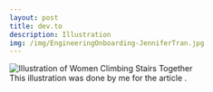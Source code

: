 ```yaml
---
layout: post
title: dev.to
description: Illustration
img: /img/EngineeringOnboarding-JenniferTran.jpg
---
```



<div class="img_row">
	<img class="col three" src="{{ site.baseurl }}/img/EngineeringOnboarding-JenniferTran.jpg" alt="Illustration of Women Climbing Stairs Together" title="Engineering Onboarding"/>
</div>
<div class="col three caption">
  This illustration was done by me for the article <a href=""></a>.
</div>